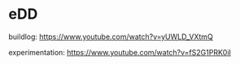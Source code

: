 # eDD

buildlog: https://www.youtube.com/watch?v=yUWLD_VXtmQ

experimentation: https://www.youtube.com/watch?v=fS2G1PRK0iI
